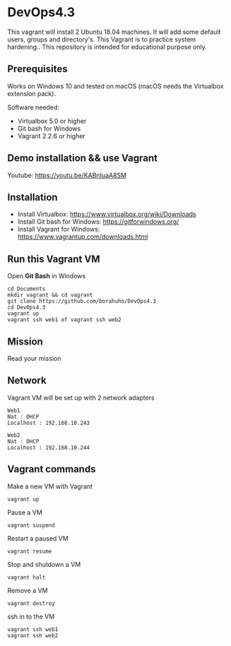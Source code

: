 # DevOps4.3

This vagrant will install 2 Ubuntu 18.04 machines.
It will add some default users, groups and directory's.
This Vagrant is to practice system hardening..
This repository is intended for educational purpose only.


## Prerequisites

Works on Windows 10 and tested on macOS (macOS needs the Virtualbox extension pack).

Software needed:
* Virtualbox 5.0 or higher
* Git bash for Windows
* Vagrant 2.2.6 or higher


## Demo installation && use Vagrant

Youtube: https://youtu.be/KABnIuaA8SM


## Installation

* Install Virtualbox: https://www.virtualbox.org/wiki/Downloads
* Install Git bash for Windows: https://gitforwindows.org/
* Install Vagrant for Windows: https://www.vagrantup.com/downloads.html

## Run this Vagrant VM
Open **Git Bash** in Windows
```
cd Documents
mkdir vagrant && cd vagrant
git clone https://github.com/borahuho/DevOps4.3
cd DevOps4.3
vagrant up
vagrant ssh web1 of vagrant ssh web2
```
## Mission

Read your mission

## Network
Vagrant VM will be set up with 2 network adapters
```
Web1
Nat : DHCP
Localhost : 192.168.10.243

Web2
Nat : DHCP
Localhost : 192.168.10.244
```
## Vagrant commands
Make a new VM with Vagrant
```
vagrant up
```
Pause a VM
```
vagrant suspend
```
Restart a paused VM
```
vagrant resume
```
Stop and shutdown a VM
```
vagrant halt
```
Remove a VM
```
vagrant destroy
```
ssh in to the VM
```
vagrant ssh web1
vagrant ssh web2
```

